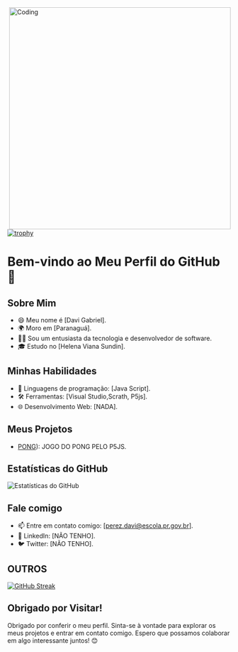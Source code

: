 <img align="right" alt="Coding" width="500" src="https://res.cloudinary.com/practicaldev/image/fetch/s--_AGrXPbv--/c_limit%2Cf_auto%2Cfl_progressive%2Cq_66%2Cw_880/https://res.cloudinary.com/practicaldev/image/fetch/s--sNXjzc6P--/c_limit%252Cf_auto%252Cfl_progressive%252Cq_66%252Cw_880/https://media1.tenor.com/images/0c34272909ee2a4db5606a014082312b/tenor.gif%253Fitemid%253D15828752">

[![trophy](https://github-profile-trophy.vercel.app/?username=daviGABRIEL12-ma&theme=onedark)](https://github.com/ryo-ma/github-profile-trophy)



# Bem-vindo ao Meu Perfil do GitHub 👋

## Sobre Mim
- 😄 Meu nome é [Davi Gabriel].
- 🌍 Moro em [Paranaguá].
- 👩‍💻 Sou um entusiasta da tecnologia e desenvolvedor de software.
- 🎓 Estudo no [Helena Viana Sundin].

## Minhas Habilidades
- 🚀 Linguagens de programação: [Java Script].
- 🛠️ Ferramentas: [Visual Studio,Scrath, P5js].
- 🌐 Desenvolvimento Web: [NADA].

## Meus Projetos
- [PONG](https://github.com/daviGABRIEL12/Pong-No-Java)): JOGO DO PONG PELO P5JS.

## Estatísticas do GitHub
![Estatísticas do GitHub](https://github-readme-stats.vercel.app/api?username=daviGABRIEL12&show_icons=true&theme=dark)
## Fale comigo
- 📫 Entre em contato comigo: [perez.davi@escola.pr.gov.br].
- 💬 LinkedIn: [NÃO TENHO].
- 🐦 Twitter: [NÃO TENHO].

## OUTROS

[![GitHub Streak](https://streak-stats.demolab.com/?user=daviGABRIEL12)](https://git.io/streak-stats)

## Obrigado por Visitar!
Obrigado por conferir o meu perfil. Sinta-se à vontade para explorar os meus projetos e entrar em contato comigo. Espero que possamos colaborar em algo interessante juntos! 😊

